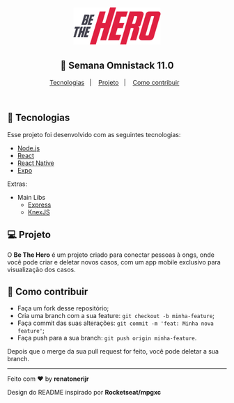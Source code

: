 <h1 align="center">
    <img alt="Semana OmniStack" src="images/logo.svg" width="200px" />
</h1>

<h2 align="center">
  🚀 Semana Omnistack 11.0
</h2>

<p align="center">
  <a href="#rocket-tecnologias">Tecnologias</a>&nbsp;&nbsp;&nbsp;|&nbsp;&nbsp;&nbsp;
  <a href="#-projeto">Projeto</a>&nbsp;&nbsp;&nbsp;|&nbsp;&nbsp;&nbsp;
  <a href="#-como-contribuir">Como contribuir</a>&nbsp;&nbsp;&nbsp;
</p>

<br>

## :rocket: Tecnologias

Esse projeto foi desenvolvido com as seguintes tecnologias:

- [Node.js](https://nodejs.org/en/)
- [React](https://reactjs.org)
- [React Native](https://facebook.github.io/react-native/)
- [Expo](https://expo.io/)

Extras:

- Main Libs
  - [Express](https://expressjs.com/pt-br/)
  - [KnexJS](http://knexjs.org/)

## 💻 Projeto

O **Be The Hero** é um projeto criado para conectar pessoas à ongs, onde você pode criar e deletar novos casos, com um app mobile exclusivo para visualização dos casos.

## 🤔 Como contribuir

- Faça um fork desse repositório;
- Cria uma branch com a sua feature: `git checkout -b minha-feature`;
- Faça commit das suas alterações: `git commit -m 'feat: Minha nova feature'`;
- Faça push para a sua branch: `git push origin minha-feature`.

Depois que o merge da sua pull request for feito, você pode deletar a sua branch.

---

Feito com ❤️ by **renatonerijr**

Design do README inspirado por **Rocketseat/mpgxc**
